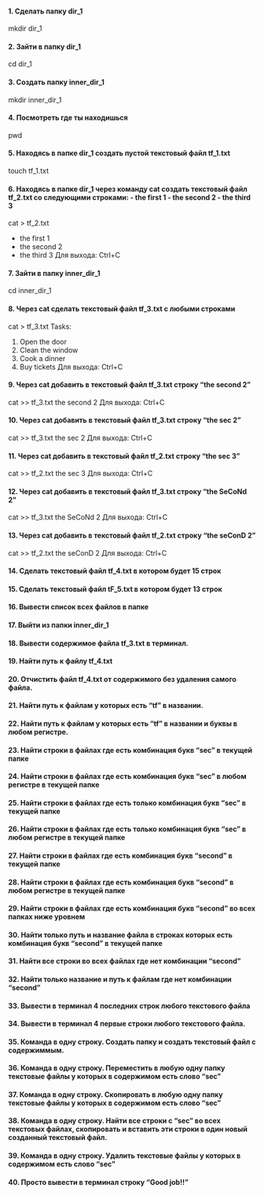 #### 1. Сделать папку dir_1 
 mkdir dir_1
 #### 2. Зайти в папку dir_1
 cd dir_1
 #### 3. Создать папку inner_dir_1
 mkdir inner_dir_1
 #### 4. Посмотреть где ты находишься
 pwd
 #### 5. Находясь в папке dir_1 создать пустой текстовый файл tf_1.txt
 touch tf_1.txt
 #### 6. Находясь в папке dir_1 через команду cat создать текстовый файл tf_2.txt со следующими строками: - the first 1 - the second 2 - the third 3
cat > tf_2.txt
- the first 1
- the second 2
- the third 3
Для выхода: Ctrl+C
 #### 7. Зайти в папку inner_dir_1
 cd inner_dir_1
 #### 8. Через cat сделать текстовый файл tf_3.txt  c любыми строками
cat > tf_3.txt
Tasks:
1. Open the door
2. Clean the window
3. Cook a dinner
4. Buy tickets
Для выхода: Ctrl+C
 #### 9. Через cat добавить в текстовый файл tf_3.txt строку “the second 2”
cat >> tf_3.txt
the second 2
Для выхода: Ctrl+C
 #### 10. Через cat добавить в текстовый файл tf_3.txt строку “the sec 2”
cat >> tf_3.txt
the sec 2
Для выхода: Ctrl+C
 #### 11. Через cat добавить в текстовый файл tf_2.txt строку “the sec 3”
cat >> tf_2.txt
the sec 3
Для выхода: Ctrl+C
 #### 12. Через cat добавить в текстовый файл tf_3.txt строку “the SeCoNd 2”
cat >> tf_3.txt
the SeCoNd 2
Для выхода: Ctrl+C
 #### 13. Через cat добавить в текстовый файл tf_2.txt строку “the seConD 2”
cat >> tf_2.txt
the seConD 2
Для выхода: Ctrl+C
 #### 14. Сделать текстовый файл tf_4.txt в котором будет 15 строк
 
 #### 15. Сделать текстовый файл tF_5.txt в котором будет 13 строк
 #### 16. Вывести список всех файлов в папке
 #### 17. Выйти из папки inner_dir_1
 #### 18. Вывести содержимое файла tf_3.txt в терминал.
 #### 19. Найти путь к файлу tf_4.txt
 #### 20. Отчистить файл tf_4.txt от содержимого без удаления самого файла.
 #### 21. Найти путь к файлам у которых есть  “tf” в названии.
 #### 22. Найти путь к файлам у которых есть  “tf” в названии и буквы в любом регистре.
 #### 23. Найти строки в файлах где есть комбинация букв “sec” в текущей папке
 #### 24. Найти строки в файлах где есть комбинация букв “sec” в любом регистре в текущей папке
 #### 25. Найти строки в файлах где есть только комбинация букв “sec” в текущей папке
 #### 26. Найти строки в файлах где есть только комбинация букв “sec” в любом регистре в текущей папке
 #### 27. Найти строки в файлах где есть комбинация букв “second” в текущей папке
 #### 28. Найти строки в файлах где есть комбинация букв “second” в любом регистре в текущей папке
 #### 29. Найти строки в файлах где есть комбинация букв “second” во всех папках ниже уровнем
 #### 30. Найти только путь и название файла в строках которых есть комбинация букв “second” в текущей папке
 #### 31. Найти все строки во всех файлах где нет комбинации “second”
 #### 32. Найти только название и путь к файлам где нет комбинации “second”
 #### 33. Вывести в терминал 4 последних строк любого текстового файла
 #### 34. Вывести в терминал 4 первые строки любого текстового файла.
 #### 35. Команда в одну строку. Создать папку и создать текстовый файл с содержиммым.
 #### 36. Команда в одну строку. Переместить в любую одну папку текстовые файлы у которых в содержимом есть слово “sec”
 #### 37. Команда в одну строку. Скопировать в любую одну папку текстовые файлы у которых в содержимом есть слово “sec”
 #### 38. Команда в одну строку. Найти все строки c “sec” во всех текстовых файлах, скопировать и вставить эти строки в один новый созданный текстовый файл.
 #### 39. Команда в одну строку. Удалить текстовые файлы у которых в содержимом есть слово “sec”
 #### 40. Просто вывести в терминал строку “Good job!!”
